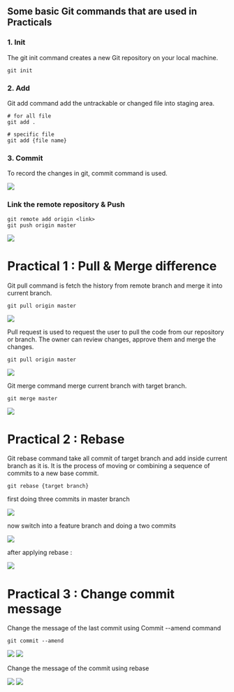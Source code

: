 ## Some basic Git commands that are used in Practicals

### 1. Init 
  The git init command creates a new Git repository on your local machine. 
```
git init
```
### 2. Add
Git add command add the untrackable or changed file into staging area.

```
# for all file
git add .

# specific file
git add {file name}
```
### 3. Commit

To record the changes in git, commit command is used.

<img src="./images/commit.png">

### Link the remote repository & Push
   
```
git remote add origin <link>
git push origin master
```

<img src="./images/Link remote and push.png">

# Practical 1 : Pull & Merge difference
Git pull command is fetch the history from remote branch and merge it into current branch. 
    
```
git pull origin master
```

<img src="./images/p1/1.png">


Pull request is used to request the user to pull the code from our repository or branch.
The owner can review changes, approve them and merge the changes.
    
```
git pull origin master
```


<img src="./images/p1/2.png">

Git merge command merge current branch with target branch.

    
```
git merge master
```

<img src="./images/p1/3.png">

# Practical 2 : Rebase
Git rebase command take all commit of target branch and add inside current branch as it is. It is the process of moving or combining a sequence of commits to a new base commit.

```
git rebase {target branch}
```
first doing three commits in master branch

<img src="./images/p2/1.png">

now switch into a feature branch and doing a two commits

<img src="./images/p2/2.png">

after applying rebase :

<img src="./images/p2/3.png">

# Practical 3 : Change commit message

Change the message of the last commit using Commit --amend command

```
git commit --amend
```
<img src="./images/p3/1.png">
<img src="./images/p3/2.png">

Change the message of the commit using rebase

<img src="./images/p3/3.png">
<img src="./images/p3/4.png">



